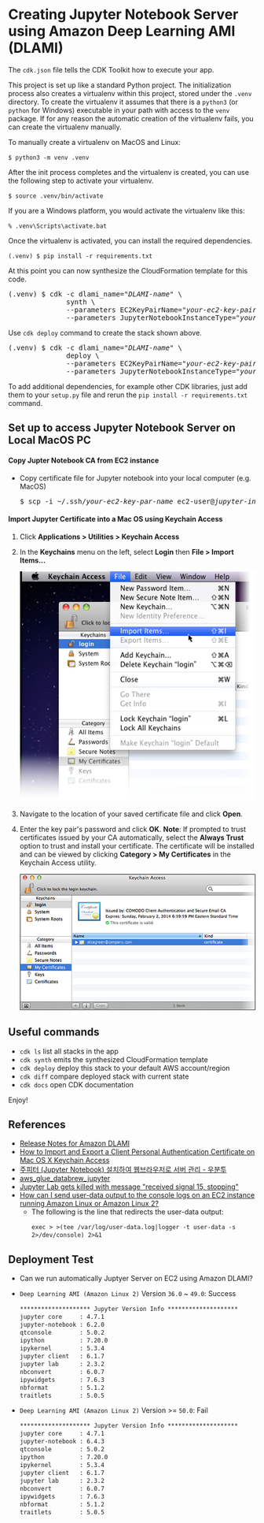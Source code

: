 
# Creating Jupyter Notebook Server using Amazon Deep Learning AMI (DLAMI)

The `cdk.json` file tells the CDK Toolkit how to execute your app.

This project is set up like a standard Python project.  The initialization
process also creates a virtualenv within this project, stored under the `.venv`
directory.  To create the virtualenv it assumes that there is a `python3`
(or `python` for Windows) executable in your path with access to the `venv`
package. If for any reason the automatic creation of the virtualenv fails,
you can create the virtualenv manually.

To manually create a virtualenv on MacOS and Linux:

```
$ python3 -m venv .venv
```

After the init process completes and the virtualenv is created, you can use the following
step to activate your virtualenv.

```
$ source .venv/bin/activate
```

If you are a Windows platform, you would activate the virtualenv like this:

```
% .venv\Scripts\activate.bat
```

Once the virtualenv is activated, you can install the required dependencies.

```
(.venv) $ pip install -r requirements.txt
```

At this point you can now synthesize the CloudFormation template for this code.

<pre>
(.venv) $ cdk -c dlami_name="<i>DLAMI-name</i>" \
              synth \
              --parameters EC2KeyPairName="<i>your-ec2-key-pair-name</i>" \
              --parameters JupyterNotebookInstanceType="<i>your-ec2-instance-type</i>"
</pre>

Use `cdk deploy` command to create the stack shown above.

<pre>
(.venv) $ cdk -c dlami_name="<i>DLAMI-name</i>" \
              deploy \
              --parameters EC2KeyPairName="<i>your-ec2-key-pair-name</i>" \
              --parameters JupyterNotebookInstanceType="<i>your-ec2-instance-type</i>"
</pre>

To add additional dependencies, for example other CDK libraries, just add
them to your `setup.py` file and rerun the `pip install -r requirements.txt`
command.

## Set up to access Jupyter Notebook Server on Local MacOS PC

#### Copy Jupter Notebook CA from EC2 instance

- Copy certificate file for Jupyter notebook into your local computer (e.g. MacOS)
  <pre>
  $ scp -i ~/.ssh/<i>your-ec2-key-par-name</i> ec2-user@<i>jupyter-instance-ip</i>:/home/ec2-user/certificate/mycert.pem ./
  </pre>

#### Import Jupyter Certificate into a Mac OS using Keychain Access

1. Click **Applications > Utilities > Keychain Access**
2. In the **Keychains** menu on the left, select **Login** then **File > Import Items...**
   
   ![macos_keychain_access_import_items01](./resources/macos_keychain_access_import_items01.png)

3. Navigate to the location of your saved certificate file and click **Open**.
4. Enter the key pair's password and click **OK**.
   **Note**: If prompted to trust certificates issued by your CA automatically, select the **Always Trust** option to trust and install your certificate.
   The certificate will be installed and can be viewed by clicking **Category > My Certificates** in the Keychain Access utility.

   ![macos_keychain_access_import_items04](./resources/macos_keychain_access_import_items04.png)

## Useful commands

 * `cdk ls`          list all stacks in the app
 * `cdk synth`       emits the synthesized CloudFormation template
 * `cdk deploy`      deploy this stack to your default AWS account/region
 * `cdk diff`        compare deployed stack with current state
 * `cdk docs`        open CDK documentation

Enjoy!

## References

 * [Release Notes for Amazon DLAMI](https://docs.aws.amazon.com/dlami/latest/devguide/appendix-ami-release-notes.html)
 * [How to Import and Export a Client Personal Authentication Certificate on Mac OS X Keychain Access](https://sectigo.com/faqs/detail/How-to-Import-and-Export-a-Client-Personal-Authentication-Certificate-on-Mac-OS-X-Keychain-Access/kA03l000000vFhu)
 * [주피터 (Jupyter Notebook) 설치하여 웹브라우저로 서버 관리 - 우분투](https://hithot.tistory.com/74)
 * [aws_glue_databrew_jupyter](https://github.com/aws/aws-glue-databrew-jupyter-extension/tree/main/blogpost/cloudformation)
 * [Jupyter Lab gets killed with message "received signal 15, stopping"](https://discourse.jupyter.org/t/jupyter-lab-gets-killed-with-message-received-signal-15-stopping/9512/4)
 * [How can I send user-data output to the console logs on an EC2 instance running Amazon Linux or Amazon Linux 2?](https://aws.amazon.com/premiumsupport/knowledge-center/ec2-linux-log-user-data/)
   * The following is the line that redirects the user-data output:
     ```
     exec > >(tee /var/log/user-data.log|logger -t user-data -s 2>/dev/console) 2>&1
     ```

## Deployment Test

 * Can we run automatically Juptyer Server on EC2 using Amazon DLAMI?
 * `Deep Learning AMI (Amazon Linux 2)` Version `36.0` ~ `49.0`: Success 
    ```
    ******************** Jupyter Version Info ********************
    jupyter core     : 4.7.1
    jupyter-notebook : 6.2.0
    qtconsole        : 5.0.2
    ipython          : 7.20.0
    ipykernel        : 5.3.4
    jupyter client   : 6.1.7
    jupyter lab      : 2.3.2
    nbconvert        : 6.0.7
    ipywidgets       : 7.6.3
    nbformat         : 5.1.2
    traitlets        : 5.0.5
    ```

 * `Deep Learning AMI (Amazon Linux 2)` Version >= `50.0`: Fail
    ```
    ******************** Jupyter Version Info ********************
    jupyter core     : 4.7.1
    jupyter-notebook : 6.4.3
    qtconsole        : 5.0.2
    ipython          : 7.20.0
    ipykernel        : 5.3.4
    jupyter client   : 6.1.7
    jupyter lab      : 2.3.2
    nbconvert        : 6.0.7
    ipywidgets       : 7.6.3
    nbformat         : 5.1.2
    traitlets        : 5.0.5
    ```
